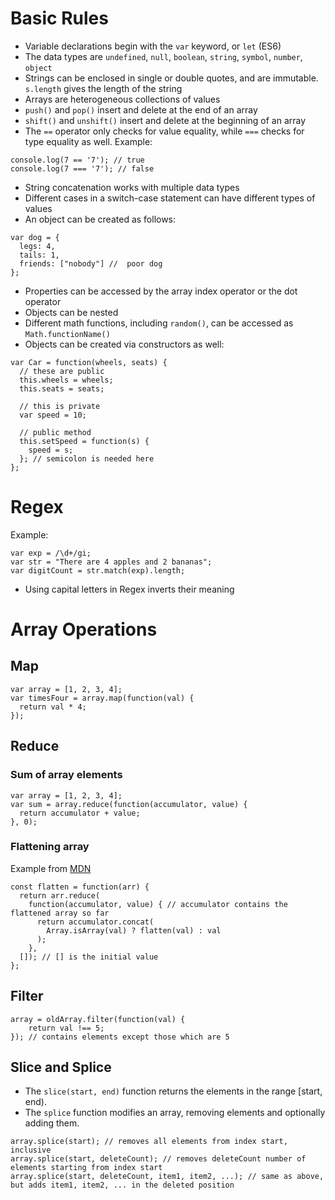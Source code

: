 # Basic Rules
* Variable declarations begin with the `var` keyword, or `let` (ES6)
* The data types are `undefined`, `null`, `boolean`, `string`, `symbol`, `number`, `object`
* Strings can be enclosed in single or double quotes, and are immutable. `s.length` gives the length of the string
* Arrays are heterogeneous collections of values
* `push()` and `pop()` insert and delete at the end of an array
* `shift()` and `unshift()` insert and delete at the beginning of an array
* The `==` operator only checks for value equality, while `===` checks for type equality as well. Example:
```
console.log(7 == '7'); // true
console.log(7 === '7'); // false
```
* String concatenation works with multiple data types
* Different cases in a switch-case statement can have different types of values
* An object can be created as follows:
```
var dog = {
  legs: 4,
  tails: 1,
  friends: ["nobody"] //  poor dog
};
```
* Properties can be accessed by the array index operator or the dot operator
* Objects can be nested
* Different math functions, including `random()`, can be accessed as `Math.functionName()`
* Objects can be created via constructors as well:
```
var Car = function(wheels, seats) {
  // these are public
  this.wheels = wheels;
  this.seats = seats;
  
  // this is private
  var speed = 10;
  
  // public method
  this.setSpeed = function(s) {
    speed = s;
  }; // semicolon is needed here
};
```
# Regex
Example:
```
var exp = /\d+/gi;
var str = "There are 4 apples and 2 bananas";
var digitCount = str.match(exp).length;
```
* Using capital letters in Regex inverts their meaning

# Array Operations
## Map
```
var array = [1, 2, 3, 4];
var timesFour = array.map(function(val) {
  return val * 4;
});
```

## Reduce
### Sum of array elements
```
var array = [1, 2, 3, 4];
var sum = array.reduce(function(accumulator, value) {
  return accumulator + value;
}, 0);
```
### Flattening array
Example from [MDN](https://developer.mozilla.org/en-US/docs/Web/JavaScript/Reference/Global_Objects/Array/Reduce)
```
const flatten = function(arr) {
  return arr.reduce(
    function(accumulator, value) { // accumulator contains the flattened array so far
      return accumulator.concat(
        Array.isArray(val) ? flatten(val) : val
      );
    }, 
  []); // [] is the initial value
};
```

## Filter
```
array = oldArray.filter(function(val) {
	return val !== 5;
}); // contains elements except those which are 5
```
## Slice and Splice
* The `slice(start, end)` function returns the elements in the range [start, end).
* The `splice` function modifies an array, removing elements and optionally adding them.
```
array.splice(start); // removes all elements from index start, inclusive
array.splice(start, deleteCount); // removes deleteCount number of elements starting from index start
array.splice(start, deleteCount, item1, item2, ...); // same as above, but adds item1, item2, ... in the deleted position
```
